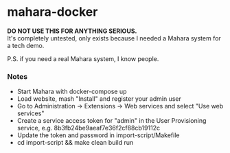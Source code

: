 # mahara-docker

<b>DO NOT USE THIS FOR ANYTHING SERIOUS.</b><br/>
It's completely untested, only exists because I needed a Mahara system for a tech demo.

P.S. if you need a real Mahara system, I know people.


### Notes

* Start Mahara with docker-compose up
* Load website, mash "Install" and register your admin user
* Go to Administration -> Extensions -> Web services and select "Use web services"
* Create a service access token for "admin" in the User Provisioning service, e.g. 8b3fb24be9aeaf7e36f2cf88cb19112c
* Update the token and password in import-script/Makefile
* cd import-script && make clean build run
